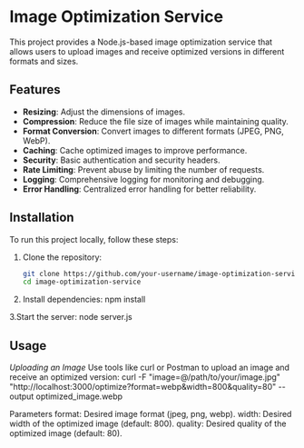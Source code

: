# Image Optimization Service

This project provides a Node.js-based image optimization service that allows users to upload images and receive optimized versions in different formats and sizes.

## Features

- **Resizing**: Adjust the dimensions of images.
- **Compression**: Reduce the file size of images while maintaining quality.
- **Format Conversion**: Convert images to different formats (JPEG, PNG, WebP).
- **Caching**: Cache optimized images to improve performance.
- **Security**: Basic authentication and security headers.
- **Rate Limiting**: Prevent abuse by limiting the number of requests.
- **Logging**: Comprehensive logging for monitoring and debugging.
- **Error Handling**: Centralized error handling for better reliability.

## Installation

To run this project locally, follow these steps:

1. Clone the repository:
   ```bash
   git clone https://github.com/your-username/image-optimization-service.git
   cd image-optimization-service
   
2. Install dependencies:
   npm install

3.Start the server:
   node server.js

## Usage
*Uploading an Image*
Use tools like curl or Postman to upload an image and receive an optimized version:
curl -F "image=@/path/to/your/image.jpg" "http://localhost:3000/optimize?format=webp&width=800&quality=80" --output optimized_image.webp

Parameters
format: Desired image format (jpeg, png, webp).
width: Desired width of the optimized image (default: 800).
quality: Desired quality of the optimized image (default: 80).






